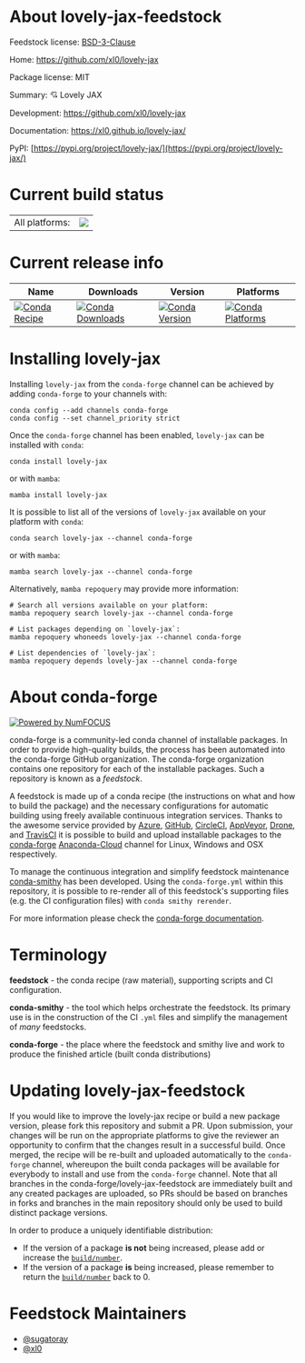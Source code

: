 About lovely-jax-feedstock
==========================

Feedstock license: [BSD-3-Clause](https://github.com/conda-forge/lovely-jax-feedstock/blob/main/LICENSE.txt)

Home: https://github.com/xl0/lovely-jax

Package license: MIT

Summary: 💘 Lovely JAX

Development: https://github.com/xl0/lovely-jax

Documentation: https://xl0.github.io/lovely-jax/


PyPI: [https://pypi.org/project/lovely-jax/](https://pypi.org/project/lovely-jax/)


Current build status
====================


<table><tr><td>All platforms:</td>
    <td>
      <a href="https://dev.azure.com/conda-forge/feedstock-builds/_build/latest?definitionId=18386&branchName=main">
        <img src="https://dev.azure.com/conda-forge/feedstock-builds/_apis/build/status/lovely-jax-feedstock?branchName=main">
      </a>
    </td>
  </tr>
</table>

Current release info
====================

| Name | Downloads | Version | Platforms |
| --- | --- | --- | --- |
| [![Conda Recipe](https://img.shields.io/badge/recipe-lovely--jax-green.svg)](https://anaconda.org/conda-forge/lovely-jax) | [![Conda Downloads](https://img.shields.io/conda/dn/conda-forge/lovely-jax.svg)](https://anaconda.org/conda-forge/lovely-jax) | [![Conda Version](https://img.shields.io/conda/vn/conda-forge/lovely-jax.svg)](https://anaconda.org/conda-forge/lovely-jax) | [![Conda Platforms](https://img.shields.io/conda/pn/conda-forge/lovely-jax.svg)](https://anaconda.org/conda-forge/lovely-jax) |

Installing lovely-jax
=====================

Installing `lovely-jax` from the `conda-forge` channel can be achieved by adding `conda-forge` to your channels with:

```
conda config --add channels conda-forge
conda config --set channel_priority strict
```

Once the `conda-forge` channel has been enabled, `lovely-jax` can be installed with `conda`:

```
conda install lovely-jax
```

or with `mamba`:

```
mamba install lovely-jax
```

It is possible to list all of the versions of `lovely-jax` available on your platform with `conda`:

```
conda search lovely-jax --channel conda-forge
```

or with `mamba`:

```
mamba search lovely-jax --channel conda-forge
```

Alternatively, `mamba repoquery` may provide more information:

```
# Search all versions available on your platform:
mamba repoquery search lovely-jax --channel conda-forge

# List packages depending on `lovely-jax`:
mamba repoquery whoneeds lovely-jax --channel conda-forge

# List dependencies of `lovely-jax`:
mamba repoquery depends lovely-jax --channel conda-forge
```


About conda-forge
=================

[![Powered by
NumFOCUS](https://img.shields.io/badge/powered%20by-NumFOCUS-orange.svg?style=flat&colorA=E1523D&colorB=007D8A)](https://numfocus.org)

conda-forge is a community-led conda channel of installable packages.
In order to provide high-quality builds, the process has been automated into the
conda-forge GitHub organization. The conda-forge organization contains one repository
for each of the installable packages. Such a repository is known as a *feedstock*.

A feedstock is made up of a conda recipe (the instructions on what and how to build
the package) and the necessary configurations for automatic building using freely
available continuous integration services. Thanks to the awesome service provided by
[Azure](https://azure.microsoft.com/en-us/services/devops/), [GitHub](https://github.com/),
[CircleCI](https://circleci.com/), [AppVeyor](https://www.appveyor.com/),
[Drone](https://cloud.drone.io/welcome), and [TravisCI](https://travis-ci.com/)
it is possible to build and upload installable packages to the
[conda-forge](https://anaconda.org/conda-forge) [Anaconda-Cloud](https://anaconda.org/)
channel for Linux, Windows and OSX respectively.

To manage the continuous integration and simplify feedstock maintenance
[conda-smithy](https://github.com/conda-forge/conda-smithy) has been developed.
Using the ``conda-forge.yml`` within this repository, it is possible to re-render all of
this feedstock's supporting files (e.g. the CI configuration files) with ``conda smithy rerender``.

For more information please check the [conda-forge documentation](https://conda-forge.org/docs/).

Terminology
===========

**feedstock** - the conda recipe (raw material), supporting scripts and CI configuration.

**conda-smithy** - the tool which helps orchestrate the feedstock.
                   Its primary use is in the construction of the CI ``.yml`` files
                   and simplify the management of *many* feedstocks.

**conda-forge** - the place where the feedstock and smithy live and work to
                  produce the finished article (built conda distributions)


Updating lovely-jax-feedstock
=============================

If you would like to improve the lovely-jax recipe or build a new
package version, please fork this repository and submit a PR. Upon submission,
your changes will be run on the appropriate platforms to give the reviewer an
opportunity to confirm that the changes result in a successful build. Once
merged, the recipe will be re-built and uploaded automatically to the
`conda-forge` channel, whereupon the built conda packages will be available for
everybody to install and use from the `conda-forge` channel.
Note that all branches in the conda-forge/lovely-jax-feedstock are
immediately built and any created packages are uploaded, so PRs should be based
on branches in forks and branches in the main repository should only be used to
build distinct package versions.

In order to produce a uniquely identifiable distribution:
 * If the version of a package **is not** being increased, please add or increase
   the [``build/number``](https://docs.conda.io/projects/conda-build/en/latest/resources/define-metadata.html#build-number-and-string).
 * If the version of a package **is** being increased, please remember to return
   the [``build/number``](https://docs.conda.io/projects/conda-build/en/latest/resources/define-metadata.html#build-number-and-string)
   back to 0.

Feedstock Maintainers
=====================

* [@sugatoray](https://github.com/sugatoray/)
* [@xl0](https://github.com/xl0/)

